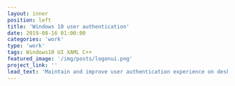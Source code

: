 ```yaml
---
layout: inner
position: left
title: 'Windows 10 user authentication'
date: 2019-08-16 01:00:00
categories: 'work'
type: 'work'
tags: Windows10 UI XAML C++
featured_image: '/img/posts/logonui.png'
project_link: ''
lead_text: 'Maintain and improve user authentication experience on desktop lock screen, in App and in browser.'
---
```

